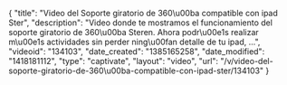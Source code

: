 {
    "title": "Video del Soporte giratorio de 360\u00ba compatible con ipad Ster",
    "description": "Video donde te mostramos el funcionamiento del soporte giratorio de 360\u00ba Steren. Ahora podr\u00e1s realizar m\u00e1s actividades sin perder ning\u00fan detalle de tu ipad, ...",
    "videoid": "134103",
    "date_created": "1385165258",
    "date_modified": "1418181112",
    "type": "captivate",
    "layout": "video",
    "url": "\/v\/video-del-soporte-giratorio-de-360\u00ba-compatible-con-ipad-ster\/134103"
}